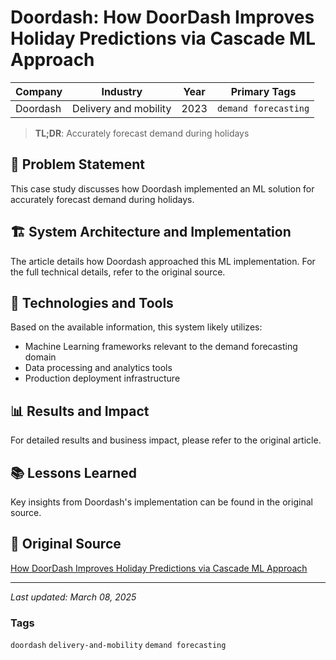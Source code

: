 # Doordash: How DoorDash Improves Holiday Predictions via Cascade ML Approach

| Company | Industry | Year | Primary Tags | 
|---------|----------|------|--------------|
| Doordash | Delivery and mobility | 2023 | `demand forecasting` |

> **TL;DR**: Accurately forecast demand during holidays

## 📝 Problem Statement

This case study discusses how Doordash implemented an ML solution for accurately forecast demand during holidays.

## 🏗️ System Architecture and Implementation

The article details how Doordash approached this ML implementation. For the full technical details, refer to the original source.

## 🔧 Technologies and Tools

Based on the available information, this system likely utilizes:

- Machine Learning frameworks relevant to the demand forecasting domain
- Data processing and analytics tools
- Production deployment infrastructure

## 📊 Results and Impact

For detailed results and business impact, please refer to the original article.

## 📚 Lessons Learned

Key insights from Doordash's implementation can be found in the original source.

## 🔗 Original Source

[How DoorDash Improves Holiday Predictions via Cascade ML Approach](https://doordash.engineering/2023/08/31/how-doordash-improves-holiday-predictions-via-cascade-ml-approach/)

---

*Last updated: March 08, 2025*

### Tags

`doordash` `delivery-and-mobility` `demand forecasting`
